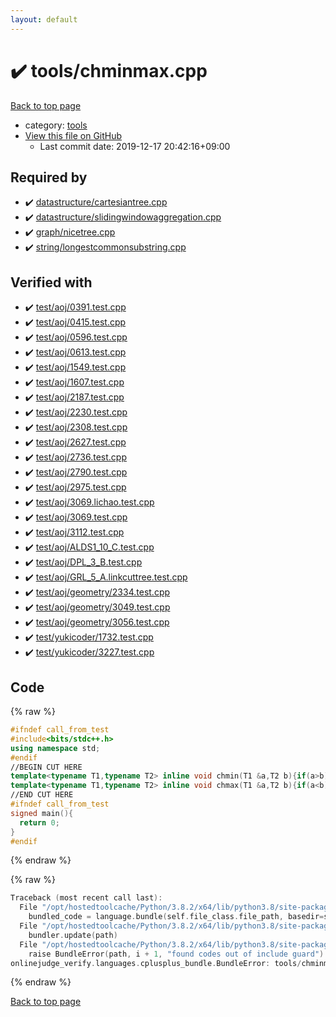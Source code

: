 ```yaml
---
layout: default
---
```


<!-- mathjax config similar to math.stackexchange -->
<script type="text/javascript" async
  src="https://cdnjs.cloudflare.com/ajax/libs/mathjax/2.7.5/MathJax.js?config=TeX-MML-AM_CHTML">
</script>
<script type="text/x-mathjax-config">
  MathJax.Hub.Config({
    TeX: { equationNumbers: { autoNumber: "AMS" }},
    tex2jax: {
      inlineMath: [ ['$','$'] ],
      processEscapes: true
    },
    "HTML-CSS": { matchFontHeight: false },
    displayAlign: "left",
    displayIndent: "2em"
  });
</script>

<script type="text/javascript" src="https://cdnjs.cloudflare.com/ajax/libs/jquery/3.4.1/jquery.min.js"></script>
<script src="https://cdn.jsdelivr.net/npm/jquery-balloon-js@1.1.2/jquery.balloon.min.js" integrity="sha256-ZEYs9VrgAeNuPvs15E39OsyOJaIkXEEt10fzxJ20+2I=" crossorigin="anonymous"></script>
<script type="text/javascript" src="../../assets/js/copy-button.js"></script>
<link rel="stylesheet" href="../../assets/css/copy-button.css" />


# :heavy_check_mark: tools/chminmax.cpp

<a href="../../index.html">Back to top page</a>

* category: <a href="../../index.html#4a931512ce65bdc9ca6808adf92d8783">tools</a>
* <a href="{{ site.github.repository_url }}/blob/master/tools/chminmax.cpp">View this file on GitHub</a>
    - Last commit date: 2019-12-17 20:42:16+09:00




## Required by

* :heavy_check_mark: <a href="../datastructure/cartesiantree.cpp.html">datastructure/cartesiantree.cpp</a>
* :heavy_check_mark: <a href="../datastructure/slidingwindowaggregation.cpp.html">datastructure/slidingwindowaggregation.cpp</a>
* :heavy_check_mark: <a href="../graph/nicetree.cpp.html">graph/nicetree.cpp</a>
* :heavy_check_mark: <a href="../string/longestcommonsubstring.cpp.html">string/longestcommonsubstring.cpp</a>


## Verified with

* :heavy_check_mark: <a href="../../verify/test/aoj/0391.test.cpp.html">test/aoj/0391.test.cpp</a>
* :heavy_check_mark: <a href="../../verify/test/aoj/0415.test.cpp.html">test/aoj/0415.test.cpp</a>
* :heavy_check_mark: <a href="../../verify/test/aoj/0596.test.cpp.html">test/aoj/0596.test.cpp</a>
* :heavy_check_mark: <a href="../../verify/test/aoj/0613.test.cpp.html">test/aoj/0613.test.cpp</a>
* :heavy_check_mark: <a href="../../verify/test/aoj/1549.test.cpp.html">test/aoj/1549.test.cpp</a>
* :heavy_check_mark: <a href="../../verify/test/aoj/1607.test.cpp.html">test/aoj/1607.test.cpp</a>
* :heavy_check_mark: <a href="../../verify/test/aoj/2187.test.cpp.html">test/aoj/2187.test.cpp</a>
* :heavy_check_mark: <a href="../../verify/test/aoj/2230.test.cpp.html">test/aoj/2230.test.cpp</a>
* :heavy_check_mark: <a href="../../verify/test/aoj/2308.test.cpp.html">test/aoj/2308.test.cpp</a>
* :heavy_check_mark: <a href="../../verify/test/aoj/2627.test.cpp.html">test/aoj/2627.test.cpp</a>
* :heavy_check_mark: <a href="../../verify/test/aoj/2736.test.cpp.html">test/aoj/2736.test.cpp</a>
* :heavy_check_mark: <a href="../../verify/test/aoj/2790.test.cpp.html">test/aoj/2790.test.cpp</a>
* :heavy_check_mark: <a href="../../verify/test/aoj/2975.test.cpp.html">test/aoj/2975.test.cpp</a>
* :heavy_check_mark: <a href="../../verify/test/aoj/3069.lichao.test.cpp.html">test/aoj/3069.lichao.test.cpp</a>
* :heavy_check_mark: <a href="../../verify/test/aoj/3069.test.cpp.html">test/aoj/3069.test.cpp</a>
* :heavy_check_mark: <a href="../../verify/test/aoj/3112.test.cpp.html">test/aoj/3112.test.cpp</a>
* :heavy_check_mark: <a href="../../verify/test/aoj/ALDS1_10_C.test.cpp.html">test/aoj/ALDS1_10_C.test.cpp</a>
* :heavy_check_mark: <a href="../../verify/test/aoj/DPL_3_B.test.cpp.html">test/aoj/DPL_3_B.test.cpp</a>
* :heavy_check_mark: <a href="../../verify/test/aoj/GRL_5_A.linkcuttree.test.cpp.html">test/aoj/GRL_5_A.linkcuttree.test.cpp</a>
* :heavy_check_mark: <a href="../../verify/test/aoj/geometry/2334.test.cpp.html">test/aoj/geometry/2334.test.cpp</a>
* :heavy_check_mark: <a href="../../verify/test/aoj/geometry/3049.test.cpp.html">test/aoj/geometry/3049.test.cpp</a>
* :heavy_check_mark: <a href="../../verify/test/aoj/geometry/3056.test.cpp.html">test/aoj/geometry/3056.test.cpp</a>
* :heavy_check_mark: <a href="../../verify/test/yukicoder/1732.test.cpp.html">test/yukicoder/1732.test.cpp</a>
* :heavy_check_mark: <a href="../../verify/test/yukicoder/3227.test.cpp.html">test/yukicoder/3227.test.cpp</a>


## Code

<a id="unbundled"></a>
{% raw %}
```cpp
#ifndef call_from_test
#include<bits/stdc++.h>
using namespace std;
#endif
//BEGIN CUT HERE
template<typename T1,typename T2> inline void chmin(T1 &a,T2 b){if(a>b) a=b;}
template<typename T1,typename T2> inline void chmax(T1 &a,T2 b){if(a<b) a=b;}
//END CUT HERE
#ifndef call_from_test
signed main(){
  return 0;
}
#endif

```
{% endraw %}

<a id="bundled"></a>
{% raw %}
```cpp
Traceback (most recent call last):
  File "/opt/hostedtoolcache/Python/3.8.2/x64/lib/python3.8/site-packages/onlinejudge_verify/docs.py", line 347, in write_contents
    bundled_code = language.bundle(self.file_class.file_path, basedir=self.cpp_source_path)
  File "/opt/hostedtoolcache/Python/3.8.2/x64/lib/python3.8/site-packages/onlinejudge_verify/languages/cplusplus.py", line 68, in bundle
    bundler.update(path)
  File "/opt/hostedtoolcache/Python/3.8.2/x64/lib/python3.8/site-packages/onlinejudge_verify/languages/cplusplus_bundle.py", line 151, in update
    raise BundleError(path, i + 1, "found codes out of include guard")
onlinejudge_verify.languages.cplusplus_bundle.BundleError: tools/chminmax.cpp: line 5: found codes out of include guard

```
{% endraw %}

<a href="../../index.html">Back to top page</a>

